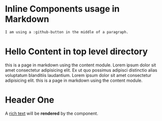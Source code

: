 # Inline Components usage in Markdown

```md
I am using a :github-button in the middle of a paragraph. 
```

# Hello Content in top level directory

this is a page in markdown using the content module. Lorem ipsum dolor sit amet consectetur adipisicing elit. Ex ut quo possimus adipisci distinctio alias voluptatum blanditiis laudantium. Lorem ipsum dolor sit amet consectetur adipisicing elit. this is a page in markdown using the content module.

# Header One

A [rich text](/) will be **rendered** by the component.


